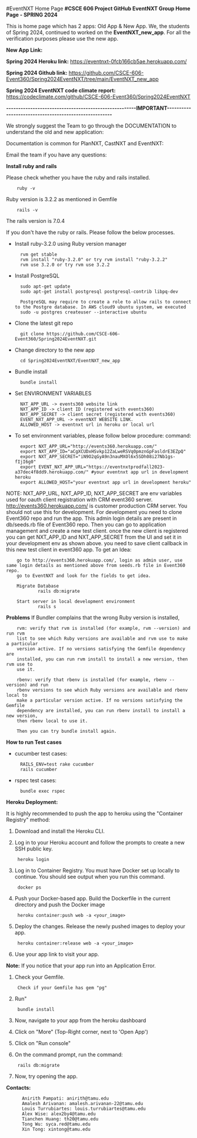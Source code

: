 #EventNXT Home Page
**#CSCE 606 Project GitHub EventNXT Group Home Page - SPRING 2024**

This is home page which has 2 apps: Old App & New App.
We, the students of Spring 2024, continued to worked on the **EventNXT_new_app**. For all the verification purposes please use the new app.

**New App Link:**

**Spring 2024 Heroku link:** https://eventnxt-0fcb166cb5ae.herokuapp.com/

**Spring 2024 Github link:** https://github.com/CSCE-606-Event360/Spring2024EventNXT/tree/main/EventNXT_new_app

**Spring 2024 EventNXT code climate report:** https://codeclimate.com/github/CSCE-606-Event360/Spring2024EventNXT

**------------------------------------------------------IMPORTANT------------------------------------------------------**

We strongly suggest the Team to go through the DOCUMENTATION to understand the old and new application:

Documentation is common for PlanNXT, CastNXT and EventNXT:

Email the team if you have any questions:

**Install ruby and rails**

Please check whether you have the ruby and rails installed.

        ruby -v

Ruby version is 3.2.2 as mentioned in Gemfile

        rails -v

The rails version is 7.0.4

If you don't have the ruby or rails. Please follow the below processes.

- Install ruby-3.2.0 using Ruby version manager
   
        rvm get stable
        rvm install "ruby-3.2.0" or try rvm install "ruby-3.2.2"
        rvm use 3.2.0 or try rvm use 3.2.2

- Install PostgreSQL

        sudo apt-get update
        sudo apt-get install postgresql postgresql-contrib libpq-dev
        
        PostgreSQL may require to create a role to allow rails to connect to the Postgre database. In AWS cloud9 ubuntu system, we executed 
        sudo -u postgres createuser --interactive ubuntu

- Clone the latest git repo

        git clone https://github.com/CSCE-606-Event360/Spring2024EventNXT.git

- Change directory to the new app

        cd Spring2024EventNXT/EventNXT_new_app

- Bundle install

        bundle install

- Set ENVIRONMENT VARIABLES

        NXT_APP_URL -> events360 website link
        NXT_APP_ID -> client ID (registered with events360)
        NXT_APP_SECRET -> client secret (registered with events360)
        EVENT_NXT_APP_URL -> eventNXT WEBSITE LINK.
        ALLOWED_HOST -> eventnxt url in heroku or local url

- To set environment variables, please follow below procedure: command:

        export NXT_APP_URL="http://events360.herokuapp.com/"
        export NXT_APP_ID="aCgXCUDxHSvkp12ZaLweRSVq0pmznGpFasldrE3EZpQ"
        export NXT_APP_SECRET="iN9O2qGyA9n3nauMXOl6x5SDh08i27Nb1gs-fIjI6g0"
        export EVENT_NXT_APP_URL="https://eventnxtprodfall2023-a37dec4f8dd9.herokuapp.com/" #your eventnxt app url in development heroku
        export ALLOWED_HOST="your eventnxt app url in development heroku"

NOTE: NXT_APP_URL, NXT_APP_ID, NXT_APP_SECRET are env variables used for oauth client registration with CRM event360 server. http://events360.herokuapp.com/ is customer production CRM server. You should not use this for development. For development you need to clone Event360 repo and run the app. This admin login details are present in db/seeds.rb file of Event360 repo. Then you can go to application management and create a new test client. once the new client is registered you can get NXT_APP_ID and NXT_APP_SECRET from the UI and set it in your development env as shown above. you need to save client callback in this new test client in event360 app. To get an Idea:

        go to http://events360.herokuapp.com/, login as admin user, use same login details as mentioned above from seeds.rb file in Event360 repo.
        go to EventNXT and look for the fields to get idea.
        
        Migrate Database
                rails db:migrate
        
        Start server in local development environment
                rails s

**Problems**
If Bundler complains that the wrong Ruby version is installed,
    
        rvm: verify that rvm is installed (for example, rvm --version) and run rvm         
        list to see which Ruby versions are available and rvm use to make a particular     
        version active. If no versions satisfying the Gemfile dependency are               
        installed, you can run rvm install to install a new version, then rvm use to       
        use it.
        
        rbenv: verify that rbenv is installed (for example, rbenv --version) and run       
        rbenv versions to see which Ruby versions are available and rbenv local to         
        make a particular version active. If no versions satisfying the Gemfile            
        dependency are installed, you can run rbenv install to install a new version,      
        then rbenv local to use it.
        
        Then you can try bundle install again.

**How to run Test cases**

- cucumber test cases:

        RAILS_ENV=test rake cucumber
        rails cucumber

- rspec test cases:
        
        bundle exec rspec

**Heroku Deployment:**

It is highly recommended to push the app to heroku using the "Container Registry" method:

1. Download and install the Heroku CLI.

2. Log in to your Heroku account and follow the prompts to create a new SSH public key.

        heroku login

4. Log in to Container Registry. You must have Docker set up locally to continue. You should see output when you run this command.

        docker ps

5. Push your Docker-based app. Build the Dockerfile in the current directory and push the Docker image

        heroku container:push web -a <your_image>

6. Deploy the changes. Release the newly pushed images to deploy your app.

        heroku container:release web -a <your_image> 
   
7. Use your app link to visit your app.

**Note:** If you notice that your app run into an Application Error.

1. Check your Gemfile.

        Check if your Gemfile has gem "pg"

2. Run"

        bundle install

4. Now, navigate to your app from the heroku dashboard

5. Click on "More" (Top-Right corner, next to 'Open App')

6. Click on "Run console"

7. On the command prompt, run the command:

        rails db:migrate

8. Now, try opening the app.

**Contacts:**

          Anirith Pampati: anirith@tamu.edu
          Amalesh Arivanan: amalesh.arivanan-22@tamu.edu
          Louis Turrubiartes: louis.turrubiartes@tamu.edu
          Alex Wise: alex2by4@tamu.edu
          Tianchen Huang: th20@tamu.edu
          Tong Wu: syca.red@tamu.edu
          Xin Tong: xintong@tamu.edu
  
